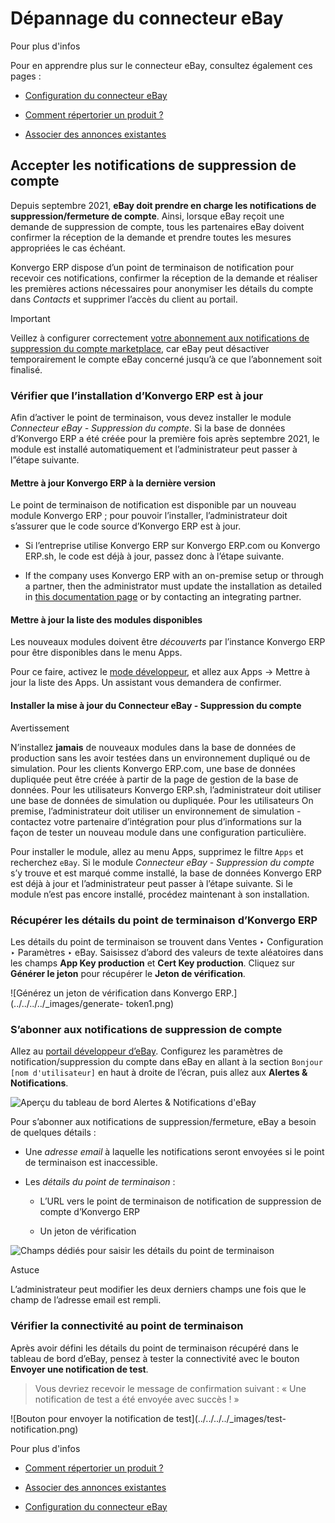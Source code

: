 # Dépannage du connecteur eBay

<div class="alert alert-secondary">
<p class="alert-title">
Pour plus d'infos</p><p>Pour en apprendre plus sur le connecteur eBay, consultez également ces pages :</p>
<ul>
<li><p><a href="setup">Configuration du connecteur eBay</a></p></li>
<li><p><a href="manage">Comment répertorier un produit ?</a></p></li>
<li><p><a href="linking_listings">Associer des annonces existantes</a></p></li>
</ul>
</div>

## Accepter les notifications de suppression de compte

Depuis septembre 2021, **eBay doit prendre en charge les notifications de
suppression/fermeture de compte**. Ainsi, lorsque eBay reçoit une demande de
suppression de compte, tous les partenaires eBay doivent confirmer la
réception de la demande et prendre toutes les mesures appropriées le cas
échéant.

Konvergo ERP dispose d’un point de terminaison de notification pour recevoir ces
notifications, confirmer la réception de la demande et réaliser les premières
actions nécessaires pour anonymiser les détails du compte dans _Contacts_ et
supprimer l’accès du client au portail.

<div class="alert alert-warning">
<p class="alert-title">
Important</p><p>Veillez à configurer correctement <a href="#ebay-subscribe-account-deletion-notifications"><span class="std std-ref">votre abonnement aux notifications de suppression du compte marketplace</span></a>, car eBay peut désactiver temporairement le compte eBay concerné jusqu’à ce que l’abonnement soit finalisé.</p>
</div>

### Vérifier que l’installation d’Konvergo ERP est à jour

Afin d’activer le point de terminaison, vous devez installer le module
_Connecteur eBay - Suppression du compte_. Si la base de données d’Konvergo ERP a été
créée pour la première fois après septembre 2021, le module est installé
automatiquement et l’administrateur peut passer à l”étape suivante.

#### Mettre à jour Konvergo ERP à la dernière version

Le point de terminaison de notification est disponible par un nouveau module
Konvergo ERP ; pour pouvoir l’installer, l’administrateur doit s’assurer que le code
source d’Konvergo ERP est à jour.

  * Si l’entreprise utilise Konvergo ERP sur Konvergo ERP.com ou Konvergo ERP.sh, le code est déjà à jour, passez donc à l’étape suivante.

  * If the company uses Konvergo ERP with an on-premise setup or through a partner, then the administrator must update the installation as detailed in [this documentation page](../../../../administration/on_premise/update) or by contacting an integrating partner.

#### Mettre à jour la liste des modules disponibles

Les nouveaux modules doivent être _découverts_ par l’instance Konvergo ERP pour être
disponibles dans le menu Apps.

Pour ce faire, activez le [mode
développeur](../../../general/developer_mode#developer-mode), et allez
aux Apps -> Mettre à jour la liste des Apps. Un assistant vous demandera de
confirmer.

#### Installer la mise à jour du Connecteur eBay - Suppression du compte

<div class="alert alert-warning">
<p class="alert-title">
Avertissement</p><p>N’installez <b>jamais</b> de nouveaux modules dans la base de données de production sans les avoir testées dans un environnement dupliqué ou de simulation. Pour les clients Konvergo ERP.com, une base de données dupliquée peut être créée à partir de la page de gestion de la base de données. Pour les utilisateurs Konvergo ERP.sh, l’administrateur doit utiliser une base de données de simulation ou dupliquée. Pour les utilisateurs On premise, l’administrateur doit utiliser un environnement de simulation - contactez votre partenaire d’intégration pour plus d’informations sur la façon de tester un nouveau module dans une configuration particulière.</p>
</div>

Pour installer le module, allez au menu Apps, supprimez le filtre `Apps` et
recherchez `eBay`. Si le module _Connecteur eBay - Suppression du compte_ s’y
trouve et est marqué comme installé, la base de données Konvergo ERP est déjà à jour
et l’administrateur peut passer à l’étape suivante. Si le module n’est pas
encore installé, procédez maintenant à son installation.

### Récupérer les détails du point de terminaison d’Konvergo ERP

Les détails du point de terminaison se trouvent dans Ventes ‣ Configuration ‣
Paramètres ‣ eBay. Saisissez d’abord des valeurs de texte aléatoires dans les
champs **App Key production** et **Cert Key production**. Cliquez sur
**Générer le jeton** pour récupérer le **Jeton de vérification**.

![Générez un jeton de vérification dans Konvergo ERP.](../../../../_images/generate-
token1.png)

### S’abonner aux notifications de suppression de compte

Allez au [portail développeur d’eBay](https://go.developer.ebay.com/).
Configurez les paramètres de notification/suppression du compte dans eBay en
allant à la section `Bonjour [nom d'utilisateur]` en haut à droite de l’écran,
puis allez aux **Alertes & Notifications**.

![Aperçu du tableau de bord Alertes & Notifications
d'eBay](../../../../_images/ebay-your-account.png)

Pour s’abonner aux notifications de suppression/fermeture, eBay a besoin de
quelques détails :

  * Une _adresse email_ à laquelle les notifications seront envoyées si le point de terminaison est inaccessible.

  * Les _détails du point de terminaison_ :

    * L’URL vers le point de terminaison de notification de suppression de compte d’Konvergo ERP

    * Un jeton de vérification

![Champs dédiés pour saisir les détails du point de
terminaison](../../../../_images/ebay-notification-endpoint.png)
<div class="alert alert-info">
<p class="alert-title">
Astuce</p><p>L’administrateur peut modifier les deux derniers champs une fois que le champ de l’adresse email est rempli.</p>
</div>

### Vérifier la connectivité au point de terminaison

Après avoir défini les détails du point de terminaison récupéré dans le
tableau de bord d’eBay, pensez à tester la connectivité avec le bouton
**Envoyer une notification de test**.

> Vous devriez recevoir le message de confirmation suivant : « Une
> notification de test a été envoyée avec succès ! »

![Bouton pour envoyer la notification de test](../../../../_images/test-
notification.png) <div class="alert alert-secondary">
<p class="alert-title">
Pour plus d'infos</p><ul>
<li><p><a href="manage">Comment répertorier un produit ?</a></p></li>
<li><p><a href="linking_listings">Associer des annonces existantes</a></p></li>
<li><p><a href="setup">Configuration du connecteur eBay</a></p></li>
</ul>
</div>

